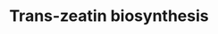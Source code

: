 ---
authors:
- Anwesha
- Eweitz
description: Developed by Gramene.org  Source:[http://plantreactome.gramene.org/ Plant
  Reactome].
last-edited: 2021-05-26
organisms:
- Oryza sativa
redirect_from:
- /index.php/Pathway:WP2954
- /instance/WP2954
schema-jsonld:
- '@context': https://schema.org/
  '@id': https://wikipathways.github.io/pathways/WP2954.html
  '@type': Dataset
  creator:
    '@type': Organization
    name: WikiPathways
  description: Developed by Gramene.org  Source:[http://plantreactome.gramene.org/
    Plant Reactome].
  keywords:
  - Pi
  - PPi
  - isopentenyl
  - NADP+
  - DMAPP
  - AMP
  - IPP transferase
  - monophosphate
  - D-ribose
  - trans-zeatin
  - riboside diphosphate
  - riboside
  - isopentenyladenine
  - adenosine
  - isopentenyladenosine-5'-diphosphate
  - NADPH
  - H2O
  - isopentenyladenosine-5'-triphosphate
  - triphosphate
  - Hydrolase
  - R5P
  - H+
  - ADP
  - ATP
  - isopentenyladenosine-5'-monophosphate
  license: CC0
  name: Trans-zeatin biosynthesis
seo: CreativeWork
title: Trans-zeatin biosynthesis
wpid: WP2954
---